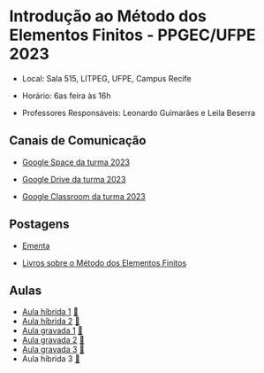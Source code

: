 # Introdução ao Método dos Elementos Finitos - PPGEC/UFPE 2023

- Local: Sala 515, LITPEG, UFPE, Campus Recife
- Horário: 6as feira às 16h

- Professores Responsáveis: 
Leonardo Guimarães e Leila Beserra

## Canais de Comunicação

- [Google Space da turma 2023](https://mail.google.com/mail/u/0/#chat/space/AAAARCDW_6Y)

- [Google Drive da turma 2023](https://drive.google.com/drive/folders/1mqH0oRozUDT2hp_FFINIXWrUth49VZdr?usp=sharing)

- [Google Classroom da turma 2023](https://classroom.google.com/u/0/c/NjI0MjkyNTUzMTU4)

## Postagens

- [Ementa](https://drive.google.com/file/d/10169sOf9ckh9kyF8iXiS9QLPyHkYmF9F/view?usp=sharing)

- [Livros sobre o Método dos Elementos Finitos](http://www.lmcg.ufpe.br/~leo/Metodos_Aproximados/?authuser=0)

## Aulas

- [Aula híbrida 1](https://drive.google.com/file/d/1XwEM9RT_PqXf8lUJTSUQU7BhyHkApvn7/view?usp=sharing)     [🎦](https://drive.google.com/file/d/19oozycGRMyu1UPTGYQT4p2LSq_NJ9xxX/view?usp=sharing) 
- [Aula híbrida 2](https://drive.google.com/file/d/1KZlPGgV7xIrjKAr_WyViyC6hmX8R-LeH/view?usp=sharing)     [🎦](https://drive.google.com/file/d/1KzX1Smq4T8KHjjd7Qr1WrGhl4bMPr3pZ/view?usp=sharing)
- [Aula gravada 1](https://drive.google.com/file/d/1kw0rsU_aMSdf7e60dZ-WguffwXEpBoR8/view?usp=sharing)     [🎦](https://drive.google.com/file/d/1gQxnJ_QN8NFYMDCBSG0eQf_-RmE3zzW0/view?usp=sharing)
- [Aula gravada 2](https://drive.google.com/file/d/1o8J-lfEG0iv_ifJ-Qf4pN2ujXNTTvlZf/view?usp=sharing)     [🎦](https://drive.google.com/file/d/1sLOtdU8MlsmQZjSDbNYbLA0Gb843Xb1M/view?usp=sharing)
- [Aula gravada 3](https://drive.google.com/file/d/15EvEKhEqziB62zFZ7lU__My00Hg7gGXU/view?usp=sharing)     [🎦](https://drive.google.com/file/d/1SYEHweLEnrzdYat5qhBDByX0uvXnHEoT/view?usp=sharing)
- Aula híbrida 3     [🎦](https://drive.google.com/file/d/13wNxVZho1UbX1omvh_0lgtn4fJF7srH1/view?usp=sharing) 


